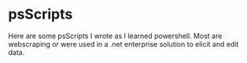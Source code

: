 # psScripts
Here are some psScripts I wrote as I learned powershell. Most are webscraping or were used in a .net enterprise solution to elicit and edit data.
